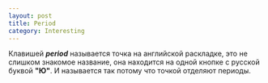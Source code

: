 ```yaml
---
layout: post
title: Period
category: Interesting
---
```




Клавишей ***period*** называется точка на английской раскладке, это не слишком знакомое название, она находится на одной кнопке с русской буквой **"Ю"**. И называется так потому что точкой отделяют периоды. 